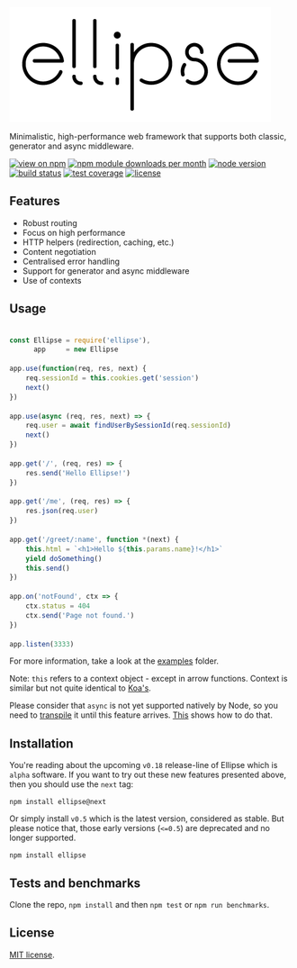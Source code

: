 [![Ellipse Logo](/assets/ellipse.png)](https://github.com/ellipse-js/ellipse)

Minimalistic, high-performance web framework that supports both classic, generator and async middleware.

[![view on npm](http://img.shields.io/npm/v/ellipse.svg?style=flat-square)](https://www.npmjs.com/package/ellipse)
[![npm module downloads per month](http://img.shields.io/npm/dm/ellipse.svg?style=flat-square)](https://www.npmjs.com/package/ellipse)
[![node version](https://img.shields.io/badge/node-%3E%3D%204-brightgreen.svg?style=flat-square)](https://nodejs.org/download)
[![build status](https://img.shields.io/travis/ellipse-js/ellipse.svg?style=flat-square)](https://travis-ci.org/ellipse-js/ellipse)
[![test coverage](https://img.shields.io/coveralls/ellipse-js/ellipse.svg?style=flat-square)](https://coveralls.io/github/ellipse-js/ellipse)
[![license](https://img.shields.io/npm/l/express.svg?style=flat-square)](/LICENSE)

## Features

  * Robust routing
  * Focus on high performance
  * HTTP helpers (redirection, caching, etc.)
  * Content negotiation
  * Centralised error handling
  * Support for generator and async middleware
  * Use of contexts

## Usage

```js

const Ellipse = require('ellipse'),
      app     = new Ellipse

app.use(function(req, res, next) {
    req.sessionId = this.cookies.get('session')
    next()
})

app.use(async (req, res, next) => {
    req.user = await findUserBySessionId(req.sessionId)
    next()
})

app.get('/', (req, res) => {
    res.send('Hello Ellipse!')
})

app.get('/me', (req, res) => {
    res.json(req.user)
})

app.get('/greet/:name', function *(next) {
    this.html = `<h1>Hello ${this.params.name}!</h1>`
    yield doSomething()
    this.send()
})

app.on('notFound', ctx => {
    ctx.status = 404
    ctx.send('Page not found.')
})

app.listen(3333)

```

For more information, take a look at the [examples](/examples) folder.

Note: `this` refers to a context object - except in arrow functions. Context is similar but not quite identical to [Koa's](http://koajs.com/#context).

Please consider that `async` is not yet supported natively by Node, so you need to [transpile](http://babeljs.io) it until this feature arrives. [This](/examples/async) shows how to do that.

## Installation

You're reading about the upcoming `v0.18` release-line of Ellipse which is `alpha` software.
If you want to try out these new features presented above, then you should use the `next` tag:

    npm install ellipse@next

Or simply install `v0.5` which is the latest version, considered as stable.
But please notice that, those early versions (`<=0.5`) are deprecated and no longer supported.

    npm install ellipse

## Tests and benchmarks

Clone the repo, `npm install` and then `npm test` or `npm run benchmarks`.

## License

[MIT license](/LICENSE).

